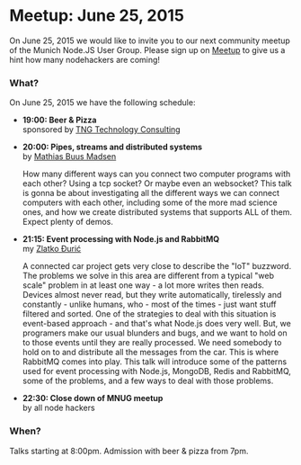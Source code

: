 # Meetup: June 25, 2015

On June 25, 2015 we would like to invite you to our next community meetup of the Munich Node.JS User Group. 
Please sign up on [Meetup](http://www.meetup.com/Munich-Node-js-User-Group/events/222709083/) to give us a hint how many nodehackers are coming!

### What?

On June 25, 2015 we have the following schedule:


*   **19:00: Beer & Pizza**  
    sponsored by [TNG Technology Consulting](http://www.tngtech.com)
    
*   **20:00: Pipes, streams and distributed systems**  
    by [Mathias Buus Madsen](/speakers#mathiasb)
    
    How many different ways can you connect two computer programs with each
    other? Using a tcp socket? Or maybe even an websocket? This talk is gonna
    be about investigating all the different ways we can connect computers
    with each other, including some of the more mad science ones, and how we create
    distributed systems that supports ALL of them. Expect plenty of demos.
  
*   **21:15: Event processing with Node.js and RabbitMQ**  
    my [Zlatko Đurić](/speakers#zlatkod)
   
    A connected car project gets very close to describe the "IoT" buzzword.
    The problems we solve in this area are different from a typical "web scale"
    problem in at least one way - a lot more writes then reads. Devices almost
    never read, but they write automatically, tirelessly and constantly -
    unlike humans, who - most of the times - just want stuff filtered and
    sorted. One of the strategies to deal with this situation is event-based
    approach - and that's what Node.js does very well. But, we
    programers make our usual blunders and bugs, and we want to hold on to
    those events until they are really processed. We need somebody to hold
    on to and distribute all the messages from the car. This is where
    RabbitMQ comes into play. This talk will introduce some of the patterns
    used for event processing with Node.js, MongoDB, Redis and RabbitMQ,
    some of the problems, and a few ways to deal with those problems.
   
*   **22:30: Close down of MNUG meetup**  
    by all node hackers
   
### When?
 
Talks starting at 8:00pm. Admission with beer & pizza from 7pm.
